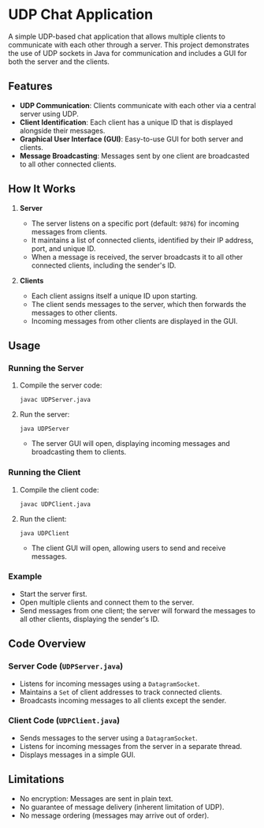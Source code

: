 # UDP Chat Application

A simple UDP-based chat application that allows multiple clients to communicate with each other through a server. This project demonstrates the use of UDP sockets in Java for communication and includes a GUI for both the server and the clients.

## Features

- **UDP Communication**: Clients communicate with each other via a central server using UDP.
- **Client Identification**: Each client has a unique ID that is displayed alongside their messages.
- **Graphical User Interface (GUI)**: Easy-to-use GUI for both server and clients.
- **Message Broadcasting**: Messages sent by one client are broadcasted to all other connected clients.

## How It Works

1. **Server**
   - The server listens on a specific port (default: `9876`) for incoming messages from clients.
   - It maintains a list of connected clients, identified by their IP address, port, and unique ID.
   - When a message is received, the server broadcasts it to all other connected clients, including the sender's ID.

2. **Clients**
   - Each client assigns itself a unique ID upon starting.
   - The client sends messages to the server, which then forwards the messages to other clients.
   - Incoming messages from other clients are displayed in the GUI.

## Usage

### Running the Server
1. Compile the server code:
   ```
   javac UDPServer.java
   ```
2. Run the server:
   ```
   java UDPServer
   ```
   - The server GUI will open, displaying incoming messages and broadcasting them to clients.

### Running the Client
1. Compile the client code:
   ```
   javac UDPClient.java
   ```
2. Run the client:
   ```
   java UDPClient
   ```
   - The client GUI will open, allowing users to send and receive messages.

### Example
- Start the server first.
- Open multiple clients and connect them to the server.
- Send messages from one client; the server will forward the messages to all other clients, displaying the sender's ID.

## Code Overview

### Server Code (`UDPServer.java`)
- Listens for incoming messages using a `DatagramSocket`.
- Maintains a `Set` of client addresses to track connected clients.
- Broadcasts incoming messages to all clients except the sender.

### Client Code (`UDPClient.java`)
- Sends messages to the server using a `DatagramSocket`.
- Listens for incoming messages from the server in a separate thread.
- Displays messages in a simple GUI.

## Limitations

- No encryption: Messages are sent in plain text.
- No guarantee of message delivery (inherent limitation of UDP).
- No message ordering (messages may arrive out of order).


